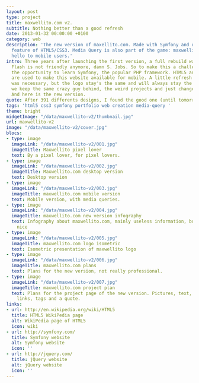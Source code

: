 ```yaml
---
layout: post
type: project
title: maxwellito.com v2.
subtitle: Nothing better than a good refresh
date: 2013-01-32 00:00:00 +0100
category: web
description: 'The new version of maxellito.com. Made with Symfony and using some
  feature of HTML5/CSS3. Media Query is also part of the game: maxwellito.com say
  hello to mobile users.'
intro: Three years after launching the first version, a full rebuild was necessary.
  Flash is not friendly anymore, damn S. Jobs. So to make this a challenge I took
  the opportunity to learn Symfony, the popular PHP framework. HTML5 and CSS3, media-query
  are used to make this website available for mobile. A little refresh of the 'branding'
  was necessary, but the logo stay's the same and will always stay the same.<br>Actually,
  we keep the same crazy guy behind, the weird projects and just change the design.
  And here is the new version.
quote: After 391 differents designs, I found the good one (until tomorrow).
tags: 'html5 css3 symfony portfolio web creation media-query '
theme: bright
midgetImage: "/data/maxwellito-v2/thumbnail.jpg"
url: maxwellito-v2
image: "/data/maxwellito-v2/cover.jpg"
blocs:
- type: image
  imageLink: "/data/maxwellito-v2/001.jpg"
  imageTitle: Maxwellito pixel lover
  text: By a pixel lover, for pixel lovers.
- type: image
  imageLink: "/data/maxwellito-v2/002.jpg"
  imageTitle: Maxwellito.com desktop version
  text: Desktop version
- type: image
  imageLink: "/data/maxwellito-v2/003.jpg"
  imageTitle: maxwellito.com mobile version
  text: Mobile version, with media queries.
- type: image
  imageLink: "/data/maxwellito-v2/004.jpg"
  imageTitle: maxwellito.com new version infography
  text: Infography about maxwellito.com, mainly useless information, but it look's
    nice
- type: image
  imageLink: "/data/maxwellito-v2/005.jpg"
  imageTitle: maxwellito.com logo isometric
  text: Isometric presentation of maxwellito logo
- type: image
  imageLink: "/data/maxwellito-v2/006.jpg"
  imageTitle: maxwellito.com plans
  text: Plans for the new version, not really professional.
- type: image
  imageLink: "/data/maxwellito-v2/007.jpg"
  imageTitle: maxwellito.com project plan
  text: Plans for the project page of the new version. Pictures, text, iframes,
    links, tags and a quote.
links:
- url: http://en.wikipedia.org/wiki/HTML5
  title: HTML5 WikiPedia page
  alt: WikiPedia page of HTML5
  icon: wiki
- url: http://symfony.com/
  title: Symfony website
  alt: Symfony website
  icon: ''
- url: http://jquery.com/
  title: jQuery website
  alt: jQuery website
  icon: ''
---
```

